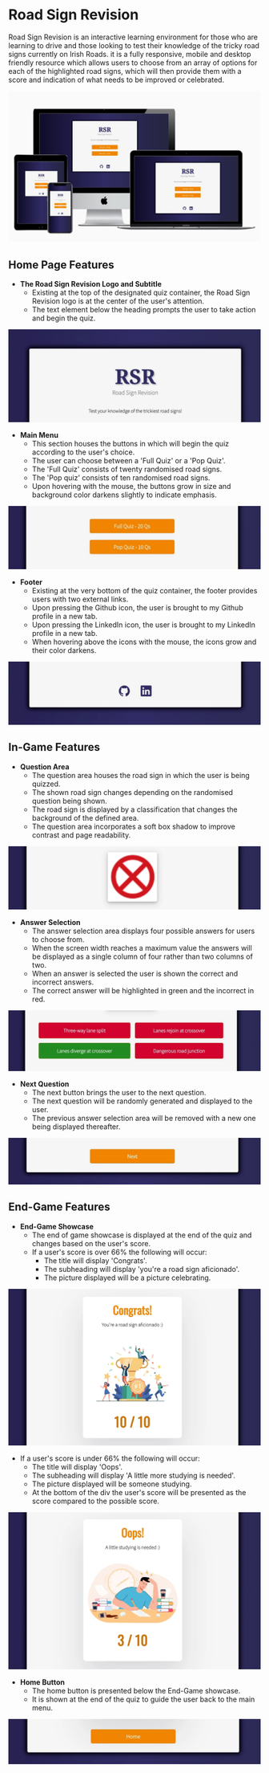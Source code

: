 # Road Sign Revision

Road Sign Revision is an interactive learning environment for those who are learning to drive and those looking to test their knowledge of the tricky road signs currently on Irish Roads. it is a fully responsive, mobile and desktop friendly resource which allows users to choose from an array of options for each of the highlighted road signs, which will then provide them with a score and indication of what needs to be improved or celebrated. 

![Responsiveness Mockup](/assets/media/rsr-mockups.webp)

## Home Page Features

- __The Road Sign Revision Logo and Subtitle__
  - Existing at the top of the designated quiz container, the Road Sign Revision logo is at the center of the user's attention.
  - The text element below the heading prompts the user to take action and begin the quiz.

![Logo/Heading](/assets/media/rsr-logo.webp)

- __Main Menu__
  - This section houses the buttons in which will begin the quiz according to the user's choice.
  - The user can choose between a 'Full Quiz' or a 'Pop Quiz'.
  - The 'Full Quiz' consists of twenty randomised road signs.
  - The 'Pop quiz' consists of ten randomised road signs.
  - Upon hovering with the mouse, the buttons grow in size and background color darkens slightly to indicate emphasis.

![Main Menu](/assets/media/rsr-menu.webp)

- __Footer__
  - Existing at the very bottom of the quiz container, the footer provides users with two external links.
  - Upon pressing the Github icon, the user is brought to my Github profile in a new tab.
  - Upon pressing the LinkedIn icon, the user is brought to my LinkedIn profile in a new tab.
  - When hovering above the icons with the mouse, the icons grow and their color darkens.

![Footer Area](/assets/media/rsr-footer.webp)

## In-Game Features

- __Question Area__
  - The question area houses the road sign in which the user is being quizzed.
  - The shown road sign changes depending on the randomised question being shown.
  - The road sign is displayed by a classification that changes the background of the defined area.
  - The question area incorporates a soft box shadow to improve contrast and page readability.

![Question Area](/assets/media/rsr-signholder.webp)

- __Answer Selection__
  - The answer selection area displays four possible answers for users to choose from.
  - When the screen width reaches a maximum value the answers will be displayed as a single column of four rather than two columns of two.
  - When an answer is selected the user is shown the correct and incorrect answers.
  - The correct answer will be highlighted in green and the incorrect in red.

![Answer Selection](/assets/media/rsr-answer-options.webp)

- __Next Question__
  - The next button brings the user to the next question.
  - The next question will be randomly generated and displayed to the user.
  - The previous answer selection area will be removed with a new one being displayed thereafter.

![Next Button](/assets/media/rsr-next-btn.webp)

## End-Game Features

- __End-Game Showcase__
  - The end of game showcase is displayed at the end of the quiz and changes based on the user's score.
  - If a user's score is over 66% the following will occur:
    - The title will display 'Congrats'.
    - The subheading will display 'you're a road sign aficionado'.
    - The picture displayed will be a picture celebrating.

![End Game Showcase Pass](/assets/media/rsr-end-game.webp)

  - If a user's score is under 66% the following will occur:
    - The title will display 'Oops'.
    - The subheading will display 'A little more studying is needed'.
    - The picture displayed will be someone studying.
    - At the bottom of the div the user's score will be presented as the score compared to the possible score.

![End Game Showcase Fail](/assets/media/rsr-end-game-fail.webp)

- __Home Button__
  - The home button is presented below the End-Game showcase.
  - It is shown at the end of the quiz to guide the user back to the main menu.

![Home Button](/assets/media/rsr-home-btn.webp)